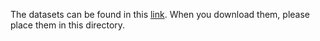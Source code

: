 The datasets can be found in this [link](https://ucirvine-my.sharepoint.com/:f:/g/personal/cmorasar_ad_uci_edu/En3w-XOPaItGvjMGacAoaVUBXIUwT9DxpTXYzqZx-5EIaQ?e=XcjBVB).
When you download them, please place them in this directory.
